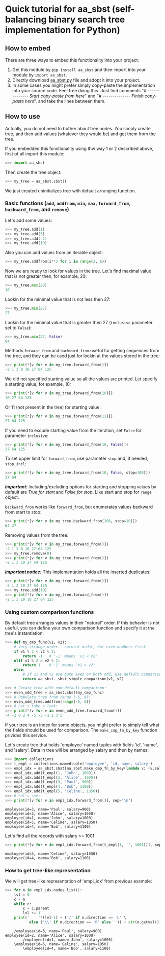 # Quick tutorial for aa_sbst (self-balancing binary search tree implementation for Python)

## How to embed

There are three ways to embed this functionality into your project:
1. Get this module by `pip install aa_sbst` and then import into your module by `import aa_sbst`.
2. Directly download [aa_sbst.py](/aa_sbst.py) file and adopt it into your project.
3. In some cases you might prefer simply copy-paste the implementation into your source code. Feel free doing this. Just find comments "*# -------------- Start copy-paste from here*" and "*# -------------- Finish copy-paste here*", and take the lines between them.

## How to use

Actually, you do not need to bother about tree nodes. You simply create tree, and then add values (whatever they would be) and get them from the tree.

If you embedded this functionality using thw way 1 or 2 described above, first of all import this module:
```python
>>> import aa_sbst
```
Then create the tree object:
```python
>>> my_tree = aa_sbst.sbst()
```
We just created uninitializes tree with default arranging function.

### Basic functions (`add`, `addfrom`, `min`, `max`, `forward_from`, `backward_from`, and `remove`)

Let's add some values:
```python
>>> my_tree.add(1)
>>> my_tree.add(3)
>>> my_tree.add(-2)
>>> my_tree.add(10)
```
Also you can add values from an iterable object:
```python
>>> my_tree.addfrom(i**3 for i in range(2, 6))
```
Now we are ready to look for values in the tree. Let's find maximal value that is not greater then, for example, 20:
```python
>>> my_tree.max(20)
10
```
Lookin for the minimal value that is not less then 27:
```python
>>> my_tree.min(27)
27
```
Lookin for the minimal value that is greater then 27 (`inclusive` parameter set to `False`):
```python
>>> my_tree.min(27, False)
64
```
Methods `forward_from` and `backward_from` useful for getting sequences from the tree, and they can be used just for lookin at the values stored in the tree:
```python
>>> print(*[v for v in my_tree.forward_from()])
-2 1 3 8 10 27 64 125
```
We did not specified starting value so all the values are printed. Let specify a starting value, for example, 10:
```python
>>> print(*[v for v in my_tree.forward_from(10)])
10 27 64 125
```
Or 11 (not present in the tree) for starting value:
```python
>>> print(*[v for v in my_tree.forward_from(11)])
27 64 125
```
If you need to excude starting value from the iteration, set `False` for parameter `inclusive`:
```python
>>> print(*[v for v in my_tree.forward_from(10, False)])
27 64 125
```
To set upper limit for `forward_from`, use parameter `stop` and, if needed, `stop_incl`:
```python
>>> print(*[v for v in my_tree.forward_from(10, False, stop=100)])
27 64
```

**_Important:_** Including/excluding options for starting and stopping values by default are *True for start* and *False for stop*. Like start and stop for `range` object.

`backward_from` works like `forward_from`, but enumerates values backward from start to stop:
```python
>>> print(*[v for v in my_tree.backward_from(100, stop=10)])
64 27
```
Removing values from the tree:
```python
>>> print(*[v for v in my_tree.forward_from()])
-2 1 3 8 10 27 64 125
>>> my_tree.remove(8)
>>> print(*[v for v in my_tree.forward_from()])
-2 1 3 10 27 64 125
```

**_Important notice:_** This implementation holds all the inserted duplicates:
```python
>>> print(*[v for v in my_tree.forward_from()])
-2 1 3 10 27 64 125
>>> my_tree.add(10)
>>> print(*[v for v in my_tree.forward_from()])
-2 1 3 10 10 27 64 125
```

### Using custom comparison functions

By default tree arranges values in their "natural" order. If this behavior is not useful, you can define your own comparison function and specify it at the tree's instantiation:
```python
>>> def my_cmp_func(v1, v2):
    # Very strange order - natural order, but even numbers first
    if v1 % 2 < v2 % 2:
        return -1   # '-1' means 'v1 < v2'
    elif v1 % 2 > v2 % 2:
        return 1    # '1' means 'v1 > v2'
    else:
        # If v1 and v2 are both even or both odd, use default comparison
        return aa_sbst._sbst_simple_comparison(v1, v2)

>>> # Create tree with non-default comparison:
>>> even_odd_tree = aa_sbst.sbst(my_cmp_func)
>>> # Populate tree from range [-5, 6):
>>> even_odd_tree.addfrom(range(-5, 6))
>>> # Let's take a look:
>>> print(*[v for v in even_odd_tree.forward_from()])
-4 -2 0 2 4 -5 -3 -1 1 3 5
```
If your tree is an index for some objects, you might prefer to simply tell what the fields should be used for comparison. The `make_cmp_fn_by_key` function privides this service.

Let's create tree that holds 'employee' named tuples with fields 'id', 'name', and 'salary'. Data in tree will be arranged by salary and then by names:
```python
>>> import collections
>>> t_empl = collections.namedtuple('employee', 'id, name, salary')
>>> empl_idx = aa_sbst.sbst(aa_sbst.make_cmp_fn_by_key(lambda v: (v.salary, v.name)))
>>> empl_idx.add(t_empl(1, 'John', 1000))
>>> empl_idx.add(t_empl(2, 'Alice', 1000))
>>> empl_idx.add(t_empl(3, 'Paul', 900))
>>> empl_idx.add(t_empl(4, 'Bob', 1100))
>>> empl_idx.add(t_empl(5, 'Celine', 1050))
>>> # Let's see:
>>> print(*[v for v in empl_idx.forward_from()], sep='\n')
```
```
employee(id=3, name='Paul', salary=900)
employee(id=2, name='Alice', salary=1000)
employee(id=1, name='John', salary=1000)
employee(id=5, name='Celine', salary=1050)
employee(id=4, name='Bob', salary=1100)
```
Let's find all the records with salary >= 1001:
```python
>>> print(*[v for v in empl_idx.forward_from(t_empl(1, '', 1001))], sep='\n')
```
```
employee(id=5, name='Celine', salary=1050)
employee(id=4, name='Bob', salary=1100)
```

### How to get tree-like representation

We will get tree-like representation of 'empl_idx' from previous example:
```python
>>> for n in empl_idx.nodes_list():
    lvl = 0
    c = n
    while c:
        c = c.parent
        lvl += 1
    print('    '*(lvl-1) + ('/' if n.direction == 'L' \
           else ('\\' if n.direction == 'R' else '')) + str(n.getval()))
```
```
    /employee(id=3, name='Paul', salary=900)
employee(id=2, name='Alice', salary=1000)
        /employee(id=1, name='John', salary=1000)
    \employee(id=5, name='Celine', salary=1050)
        \employee(id=4, name='Bob', salary=1100)
```
